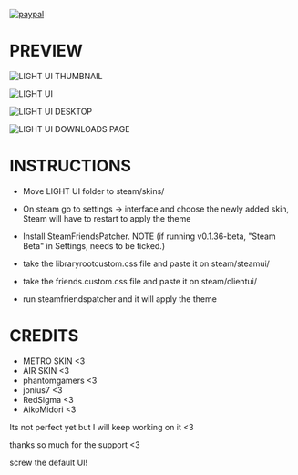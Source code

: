 
[![paypal](https://i.imgur.com/tMwVyo0.png)](https://www.paypal.com/donate?hosted_button_id=3ZF6GWCRZEVUC)

# PREVIEW
![LIGHT UI THUMBNAIL](https://media.giphy.com/media/NWDpqe7kyPP35OvBp7/giphy.gif)

![LIGHT UI](https://media.giphy.com/media/0Ar6OuLLCNriyjYN3F/giphy.gif)

![LIGHT UI DESKTOP](https://media.giphy.com/media/mjXCOXMe4YJjQoC5GZ/giphy.gif)

![LIGHT UI DOWNLOADS PAGE](https://media.giphy.com/media/DCuD7Vpz15mIFyYWvJ/giphy.gif)


# INSTRUCTIONS
* Move LIGHT UI folder to steam/skins/

* On steam go to settings -> interface and choose the newly added skin,
Steam will have to restart to apply the theme

* Install SteamFriendsPatcher. NOTE (if running v0.1.36-beta, "Steam Beta" in Settings, needs to be ticked.) 

* take the libraryrootcustom.css file and paste it on steam/steamui/
* take the friends.custom.css file and paste it on steam/clientui/
* run steamfriendspatcher and it will apply the theme

# CREDITS
* METRO SKIN <3
* AIR SKIN <3
* phantomgamers <3
* jonius7 <3
* RedSigma <3
* AikoMidori <3

Its not perfect yet but I will keep working on it <3

thanks so much for the support <3

screw the default UI!
